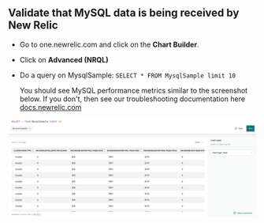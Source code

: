 ## Validate that MySQL data is being received by New Relic

- Go to one.newrelic.com and click on the __Chart Builder__.

- Click on __Advanced (NRQL)__

- Do a query on MysqlSample:
  `SELECT * FROM MysqlSample limit 10`

  You should see MySQL performance metrics similar to the screenshot below.  If you don't, then see our troubleshooting documentation here [docs.newrelic.com](https://docs.newrelic.com/docs/infrastructure/new-relic-infrastructure/troubleshooting/no-data-appears-infrastructure)

![alt text](https://github.com/polfliet/katacoda-scenarios/blob/master/nr-ohi/screenshots/mysql-sample.png?raw=true "Example MySQL Metrics")
